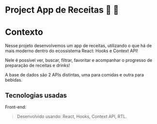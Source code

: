 # Project App de Receitas 🍲 🍹

# Contexto
Nesse projeto desenvolvemos um app de receitas, utilizando o que há de mais moderno dentro do ecossistema React: Hooks e Context API!

Nele é possível ver, buscar, filtrar, favoritar e acompanhar o progresso de preparação de receitas e drinks!

A base de dados são 2 APIs distintas, uma para comidas e outra para bebidas.

## Tecnologias usadas
Front-end:
> Desenvolvido usando: React, Hooks, Context API, RTL.
